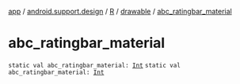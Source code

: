 [app](../../../index.md) / [android.support.design](../../index.md) / [R](../index.md) / [drawable](index.md) / [abc_ratingbar_material](.)

# abc_ratingbar_material

`static val abc_ratingbar_material: `[`Int`](https://kotlinlang.org/api/latest/jvm/stdlib/kotlin/-int/index.html)
`static val abc_ratingbar_material: `[`Int`](https://kotlinlang.org/api/latest/jvm/stdlib/kotlin/-int/index.html)